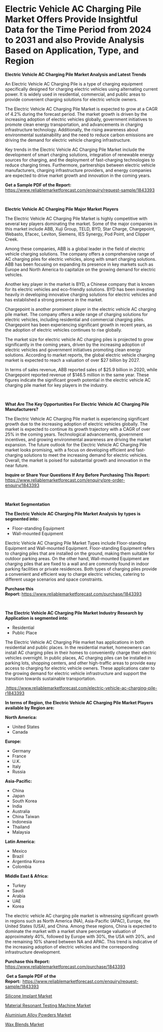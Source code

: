 <p><h1>Electric Vehicle AC Charging Pile Market Offers Provide Insightful Data for the Time Period from 2024 to 2031 and also Provide Analysis Based on Application, Type, and Region</h1></p><p><strong>Electric Vehicle AC Charging Pile Market Analysis and Latest Trends</strong></p>
<p><p>An Electric Vehicle AC Charging Pile is a type of charging equipment specifically designed for charging electric vehicles using alternating current power. It is widely used in residential, commercial, and public areas to provide convenient charging solutions for electric vehicle owners.</p><p>The Electric Vehicle AC Charging Pile Market is expected to grow at a CAGR of 4.2% during the forecast period. The market growth is driven by the increasing adoption of electric vehicles globally, government initiatives to promote clean energy transportation, and advancements in charging infrastructure technology. Additionally, the rising awareness about environmental sustainability and the need to reduce carbon emissions are driving the demand for electric vehicle charging infrastructure.</p><p>Key trends in the Electric Vehicle AC Charging Pile Market include the development of smart charging solutions, integration of renewable energy sources for charging, and the deployment of fast-charging technologies to reduce charging times. Furthermore, partnerships between electric vehicle manufacturers, charging infrastructure providers, and energy companies are expected to drive market growth and innovation in the coming years.</p></p>
<p><strong>Get a Sample PDF of the Report:&nbsp;</strong> <a href="https://www.reliablemarketforecast.com/enquiry/request-sample/1843393">https://www.reliablemarketforecast.com/enquiry/request-sample/1843393</a></p>
<p>&nbsp;</p>
<p><strong>Electric Vehicle AC Charging Pile Major Market Players</strong></p>
<p><p>The Electric Vehicle AC Charging Pile Market is highly competitive with several key players dominating the market. Some of the major companies in this market include ABB, Xuji Group, TELD, BYD, Star Charge, Chargepoint, Webasto, Efacec, Leviton, Siemens, IES Synergy, Pod Point, and Clipper Creek. </p><p>Among these companies, ABB is a global leader in the field of electric vehicle charging solutions. The company offers a comprehensive range of AC charging piles for electric vehicles, along with smart charging solutions. ABB has been focusing on expanding its presence in key markets such as Europe and North America to capitalize on the growing demand for electric vehicles.</p><p>Another key player in the market is BYD, a Chinese company that is known for its electric vehicles and eco-friendly solutions. BYD has been investing heavily in developing innovative charging solutions for electric vehicles and has established a strong presence in the market.</p><p>Chargepoint is another prominent player in the electric vehicle AC charging pile market. The company offers a wide range of charging solutions for electric vehicles, including residential and commercial charging piles. Chargepoint has been experiencing significant growth in recent years, as the adoption of electric vehicles continues to rise globally.</p><p>The market size for electric vehicle AC charging piles is projected to grow significantly in the coming years, driven by the increasing adoption of electric vehicles and government initiatives promoting clean energy solutions. According to market reports, the global electric vehicle charging market is expected to reach a valuation of over $27 billion by 2027.</p><p>In terms of sales revenue, ABB reported sales of $25.9 billion in 2020, while Chargepoint reported revenue of $146.5 million in the same year. These figures indicate the significant growth potential in the electric vehicle AC charging pile market for key players in the industry.</p></p>
<p>&nbsp;</p>
<p><strong>What Are The Key Opportunities For Electric Vehicle AC Charging Pile Manufacturers?</strong></p>
<p><p>The Electric Vehicle AC Charging Pile market is experiencing significant growth due to the increasing adoption of electric vehicles globally. The market is expected to continue its growth trajectory with a CAGR of over 25% in the coming years. Technological advancements, government incentives, and growing environmental awareness are driving the market expansion. The future outlook for the Electric Vehicle AC Charging Pile market looks promising, with a focus on developing efficient and fast-charging solutions to meet the increasing demand for electric vehicles. Overall, the market is poised for substantial growth and innovation in the near future.</p></p>
<p><strong>Inquire or Share Your Questions If Any Before Purchasing This Report:</strong> <a href="https://www.reliablemarketforecast.com/enquiry/pre-order-enquiry/1843393">https://www.reliablemarketforecast.com/enquiry/pre-order-enquiry/1843393</a></p>
<p>&nbsp;</p>
<p><strong>Market Segmentation</strong></p>
<p><strong>The Electric Vehicle AC Charging Pile Market Analysis by types is segmented into:</strong></p>
<p><ul><li>Floor-standing Equipment</li><li>Wall-mounted Equipment</li></ul></p>
<p><p>Electric Vehicle AC Charging Pile Market Types include Floor-standing Equipment and Wall-mounted Equipment. Floor-standing Equipment refers to charging piles that are installed on the ground, making them suitable for outdoor parking areas. On the other hand, Wall-mounted Equipment are charging piles that are fixed to a wall and are commonly found in indoor parking facilities or private residences. Both types of charging piles provide a convenient and efficient way to charge electric vehicles, catering to different usage scenarios and space constraints.</p></p>
<p><strong>Purchase this Report:&nbsp;</strong><a href="https://www.reliablemarketforecast.com/purchase/1843393">https://www.reliablemarketforecast.com/purchase/1843393</a></p>
<p>&nbsp;</p>
<p><strong>The Electric Vehicle AC Charging Pile Market Industry Research by Application is segmented into:</strong></p>
<p><ul><li>Residential</li><li>Public Place</li></ul></p>
<p><p>The Electric Vehicle AC Charging Pile market has applications in both residential and public places. In the residential market, homeowners can install AC charging piles in their homes to conveniently charge their electric vehicles overnight. In public places, AC charging piles can be installed in parking lots, shopping centers, and other high-traffic areas to provide easy access to charging for electric vehicle owners. These applications cater to the growing demand for electric vehicle infrastructure and support the transition towards sustainable transportation.</p></p>
<p><a href="https://www.reliablemarketforecast.com/electric-vehicle-ac-charging-pile-r1843393">&nbsp;https://www.reliablemarketforecast.com/electric-vehicle-ac-charging-pile-r1843393</a></p>
<p><strong>In terms of Region, the Electric Vehicle AC Charging Pile Market Players available by Region are:</strong></p>
<p>
    <p> <strong> North America: </strong>
        <ul>
            <li>United States</li>
            <li>Canada</li>
        </ul>
        </p> 
    <p> <strong> Europe: </strong>
        <ul>
            <li>Germany</li>
            <li>France</li>
            <li>U.K.</li>
            <li>Italy</li>
            <li>Russia</li>
        </ul>
        </p> 
    <p> <strong> Asia-Pacific: </strong>
        <ul>
            <li>China</li>
            <li>Japan</li>
            <li>South Korea</li>
            <li>India</li>
            <li>Australia</li>
            <li>China Taiwan</li>
            <li>Indonesia</li>
            <li>Thailand</li>
            <li>Malaysia</li>
        </ul>
        </p> 
    <p> <strong> Latin America: </strong>
        <ul>
            <li>Mexico</li>
            <li>Brazil</li>
            <li>Argentina Korea</li>
            <li>Colombia</li>
        </ul>
        </p> 
    <p> <strong> Middle East & Africa: </strong>
        <ul>
            <li>Turkey</li>
            <li>Saudi</li>
            <li>Arabia</li>
            <li>UAE</li>
            <li>Korea</li>
        </ul>
    </p>
    </p>
<p><p>The electric vehicle AC charging pile market is witnessing significant growth in regions such as North America (NA), Asia-Pacific (APAC), Europe, the United States (USA), and China. Among these regions, China is expected to dominate the market with a market share percentage valuation of approximately 40%, followed by Europe with 30%, the USA with 20%, and the remaining 10% shared between NA and APAC. This trend is indicative of the increasing adoption of electric vehicles and the corresponding infrastructure development.</p></p>
<p><strong>Purchase this Report: </strong><a href="https://www.reliablemarketforecast.com/purchase/1843393">https://www.reliablemarketforecast.com/purchase/1843393</a></p>
<p>&nbsp;<strong>Get a Sample PDF of the Report:&nbsp;&nbsp;</strong><a href="https://www.reliablemarketforecast.com/enquiry/request-sample/1843393">https://www.reliablemarketforecast.com/enquiry/request-sample/1843393</a></p>
<p><strong></strong></p>
<p><p><a href="https://medium.com/@samirmayert184/global-silicone-implant-market-size-is-expected-to-experience-a-cagr-of-8-9-8bb5d515ad85">Silicone Implant Market</a></p><p><a href="https://medium.com/@omamuller/comprehensive-analysis-of-the-global-material-resonant-testing-machine-market-growth-trends-18cd63b97414">Material Resonant Testing Machine Market</a></p><p><a href="https://github.com/hlspriggs/Market-Research-Report-List-1/blob/main/aluminium-alloy-powders-market.md">Aluminium Alloy Powders Market</a></p><p><a href="https://github.com/ksleyeze/Market-Research-Report-List-1/blob/main/wax-blends-market.md">Wax Blends Market</a></p></p>